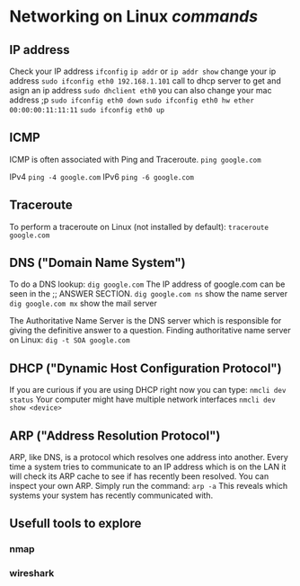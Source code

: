 # Networking on Linux *commands*

## IP address

Check your IP address
`ifconfig`
`ip addr` or `ip addr show`
change your ip address
`sudo ifconfig eth0 192.168.1.101` 
call to dhcp server to get and asign an ip address
`sudo dhclient eth0`
you can also change your mac address ;p
`sudo ifconfig eth0 down`
`sudo ifconfig eth0 hw ether 00:00:00:11:11:11`
`sudo ifconfig eth0 up`

## ICMP

ICMP is often associated with Ping and Traceroute.
`ping google.com`

IPv4
`ping -4 google.com`
IPv6
`ping -6 google.com`

## Traceroute

To perform a traceroute on Linux (not installed by default):
`traceroute google.com`

## DNS ("Domain Name System")

To do a DNS lookup:
`dig google.com` The IP address of google.com can be seen in the ;; ANSWER SECTION.
`dig google.com ns` show the name server
`dig google.com mx` show the mail server

The Authoritative Name Server is the DNS server which is responsible for giving the definitive answer to a question. Finding authoritative name server on Linux:
`dig -t SOA google.com`

## DHCP ("Dynamic Host Configuration Protocol")

If you are curious if you are using DHCP right now you can type:
`nmcli dev status`
Your computer might have multiple network interfaces
`nmcli dev show <device>`

## ARP ("Address Resolution Protocol")

ARP, like DNS, is a protocol which resolves one address into another. Every time a system tries to communicate to an IP address which is on the LAN it will check its ARP cache to see if has recently been resolved.
You can inspect your own ARP. Simply run the command:
`arp -a`
This reveals which systems your system has recently communicated with.

## Usefull tools to explore

### nmap

### wireshark

